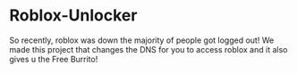 # Roblox-Unlocker
So recently, roblox was down the majority of people got logged out! We made this project that changes the DNS for you to access roblox and it also gives u the Free Burrito!
